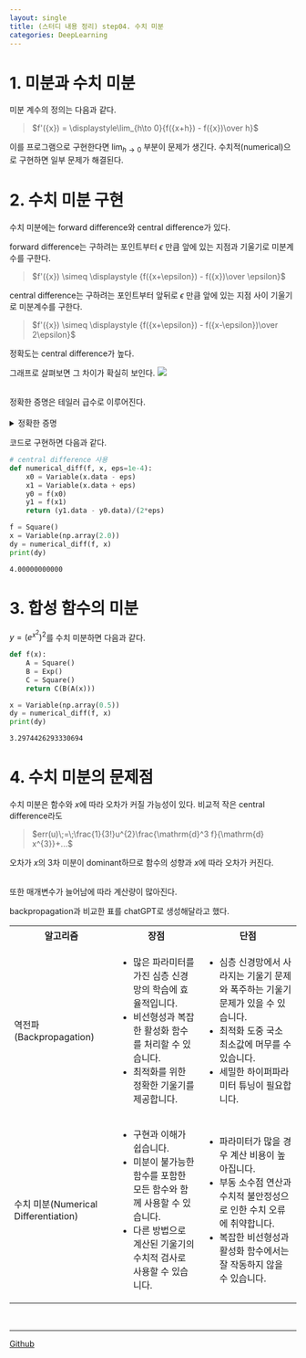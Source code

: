 ```yaml
---
layout: single
title: (스터디 내용 정리) step04. 수치 미분
categories: DeepLearning
---
```


# 1. 미분과 수치 미분
미분 계수의 정의는 다음과 같다.

> $f'({x}) = \displaystyle\lim_{h\to 0}{f({x+h}) - f({x})\over h}$

이를 프로그램으로 구현한다면 $\displaystyle\lim_{h\to 0}$ 부분이 문제가 생긴다.
수치적(numerical)으로 구현하면 일부 문제가 해결된다.

# 2. 수치 미분 구현
수치 미분에는 forward difference와 central difference가 있다.

forward difference는 구하려는 포인트부터 $\epsilon$ 만큼 앞에 있는 지점과 기울기로 미분계수를 구한다.

> $f'({x}) \simeq \displaystyle {f({x+\epsilon}) - f({x})\over \epsilon}$

central difference는 구하려는 포인트부터 앞뒤로 $\epsilon$ 만큼 앞에 있는 지점 사이 기울기로 미분계수를 구한다.

> $f'({x}) \simeq \displaystyle {f({x+\epsilon}) - f({x-\epsilon})\over 2\epsilon}$

정확도는 central difference가 높다.

그래프로 살펴보면 그 차이가 확실히 보인다.
![](https://velog.velcdn.com/images/gsgh3016/post/28f7ee7f-82bb-48ed-bb4b-68124a3cb63b/image.png)

<br>
정확한 증명은 테일러 급수로 이루어진다.
<br>
<br>

<details>
<summary>정확한 증명</summary>

**테일러 급수**
> $f(a+u)\;=\;f(a)+u\frac{\mathrm{d} f}{\mathrm{d} x}+\frac{1}{2!}u^{2}\frac{\mathrm{d}^2 f}{\mathrm{d} x^{2}}+\frac{1}{3!}u^{3}\frac{\mathrm{d}^3 f}{\mathrm{d} x^{3}}+...$

forward difference의 경우, 
> $f(a+u)\;=\;f(a)+u\frac{\mathrm{d} f}{\mathrm{d} x}+\frac{1}{2!}u^{2}\frac{\mathrm{d}^2 f}{\mathrm{d} x^{2}}+\frac{1}{3!}u^{3}\frac{\mathrm{d}^3 f}{\mathrm{d} x^{3}}+...$

> $f(a+u)-f(a)\;=\;u\frac{\mathrm{d} f}{\mathrm{d} x}+\frac{1}{2!}u^{2}\frac{\mathrm{d}^2 f}{\mathrm{d} x^{2}}+\frac{1}{3!}u^{3}\frac{\mathrm{d}^3 f}{\mathrm{d} x^{3}}+...$

> ${f(a+u)-f(a) \over u}\;=\;\frac{\mathrm{d} f}{\mathrm{d} x}+\frac{1}{2!}u\frac{\mathrm{d}^2 f}{\mathrm{d} x^{2}}+\frac{1}{3!}u^{2}\frac{\mathrm{d}^3 f}{\mathrm{d} x^{3}}+...$

> ${f(a+u)-f(a) \over u}-\frac{\mathrm{d} f}{\mathrm{d} x}\;=\;err(u)$

> $err(u)\;=\;\frac{1}{2!}u\frac{\mathrm{d}^2 f}{\mathrm{d} x^{2}}+\frac{1}{3!}u^{2}\frac{\mathrm{d}^3 f}{\mathrm{d} x^{3}}+...$

로 $err(u)$가 $u$의 1차가 dominant하다.
<br>
반면, central difference의 경우,
> $f(a+u)\;=\;f(a)+u\frac{\mathrm{d} f}{\mathrm{d} x}+\frac{1}{2!}u^{2}\frac{\mathrm{d}^2 f}{\mathrm{d} x^{2}}+\frac{1}{3!}u^{3}\frac{\mathrm{d}^3 f}{\mathrm{d} x^{3}}+...$

> $f(a-u)\;=\;f(a)-u\frac{\mathrm{d} f}{\mathrm{d} x}+\frac{1}{2!}u^{2}\frac{\mathrm{d}^2 f}{\mathrm{d} x^{2}}-\frac{1}{3!}u^{3}\frac{\mathrm{d}^3 f}{\mathrm{d} x^{3}}+...$

> $f(a+u)-f(a-u)\;=\;2u\frac{\mathrm{d} f}{\mathrm{d} x}+\frac{2}{3!}u^{3}\frac{\mathrm{d}^3 f}{\mathrm{d} x^{3}}+...$

> ${f(a+u)-f(a-u) \over 2u}\;=\;\frac{\mathrm{d} f}{\mathrm{d} x}+\frac{1}{3!}u^{2}\frac{\mathrm{d}^3 f}{\mathrm{d} x^{3}}+...$

> ${f(a+u)-f(a-u) \over 2u}-\frac{\mathrm{d} f}{\mathrm{d} x}\;=\;err(u)$

> $err(u)\;=\;\frac{1}{3!}u^{2}\frac{\mathrm{d}^3 f}{\mathrm{d} x^{3}}+...$

로 $err(u)$가 $u$의 2차가 dominant하다.
</details>

코드로 구현하면 다음과 같다.
```python
# central difference 사용
def numerical_diff(f, x, eps=1e-4):
    x0 = Variable(x.data - eps)
    x1 = Variable(x.data + eps)
    y0 = f(x0)
    y1 = f(x1)
    return (y1.data - y0.data)/(2*eps)

f = Square()
x = Variable(np.array(2.0))
dy = numerical_diff(f, x)
print(dy)
```
```
4.00000000000
```
# 3. 합성 함수의 미분
${y}=(e^{x^2})^2$를 수치 미분하면 다음과 같다.

```python
def f(x):
    A = Square()
    B = Exp()
    C = Square()
    return C(B(A(x)))

x = Variable(np.array(0.5))
dy = numerical_diff(f, x)
print(dy)
```
```
3.2974426293330694
```

# 4. 수치 미분의 문제점
수치 미분은 함수와 $x$에 따라 오차가 커질 가능성이 있다.
비교적 작은 central difference라도
> $err(u)\;=\;\frac{1}{3!}u^{2}\frac{\mathrm{d}^3 f}{\mathrm{d} x^{3}}+...$

오차가 $x$의 3차 미분이 dominant하므로 함수의 성향과 $x$에 따라 오차가 커진다.

<br>
또한 매개변수가 늘어남에 따라 계산량이 많아진다.

backpropagation과 비교한 표를 chatGPT로 생성해달라고 했다.
<table>
  <tr>
    <th>알고리즘</th>
    <th>장점</th>
    <th>단점</th>
  </tr>
  <tr>
    <td>역전파(Backpropagation)</td>
    <td>
      <ul>
        <li>많은 파라미터를 가진 심층 신경망의 학습에 효율적입니다.</li>
        <li>비선형성과 복잡한 활성화 함수를 처리할 수 있습니다.</li>
        <li>최적화를 위한 정확한 기울기를 제공합니다.</li>
      </ul>
    </td>
    <td>
      <ul>
        <li>심층 신경망에서 사라지는 기울기 문제와 폭주하는 기울기 문제가 있을 수 있습니다.</li>
        <li>최적화 도중 국소 최소값에 머무를 수 있습니다.</li>
        <li>세밀한 하이퍼파라미터 튜닝이 필요합니다.</li>
      </ul>
    </td>
  </tr>
  <tr>
    <td>수치 미분(Numerical Differentiation)</td>
    <td>
      <ul>
        <li>구현과 이해가 쉽습니다.</li>
        <li>미분이 불가능한 함수를 포함한 모든 함수와 함께 사용할 수 있습니다.</li>
        <li>다른 방법으로 계산된 기울기의 수치적 검사로 사용할 수 있습니다.</li>
      </ul>
    </td>
    <td>
      <ul>
        <li>파라미터가 많을 경우 계산 비용이 높아집니다.</li>
        <li>부동 소수점 연산과 수치적 불안정성으로 인한 수치 오류에 취약합니다.</li>
        <li>복잡한 비선형성과 활성화 함수에서는 잘 작동하지 않을 수 있습니다.</li>
      </ul>
    </td>
  </tr>
</table>
<br>

***
[Github](https://github.com/gsgh3016/Deep-Learning-from-Scratch3/blob/main/gamchan/part_1/step04.py)